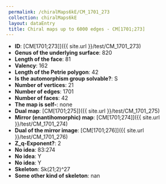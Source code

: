 ```yaml
--- 
 permalink: /chiralMaps6kE/CM_1701_273 
 collection: chiralMaps6kE
 layout: dataEntry
 title: Chiral maps up to 6000 edges - CM[1701;273]
---
```


- **ID**: [CM[1701;273]]({{ site.url }}/test/CM_1701_273)
- **Genus of the underlying surface**: 820
- **Length of the face**: 81
- **Valency**: 162
- **Length of the Petrie polygon**: 42
- **Is the automorphism group solvable?**: S
- **Number of vertices**: 21
- **Number of edges**: 1701
- **Number of faces**: 42
- **The map is self-**: none
- **Dual map**: [CM[1701;275]]({{ site.url }}/test/CM_1701_275)
- **Mirror (enantihomorphic) map**: [CM[1701;274]]({{ site.url }}/test/CM_1701_274)
- **Dual of the mirror image**: [CM[1701;276]]({{ site.url }}/test/CM_1701_276)
- **Z_q-Exponent?**: 2
- **No idea**:  83:274
- **No idea**: Y
- **No idea**: Y
- **Skeleton**: Sk(21;2)^27
- **Some other kind of skeleton**: nan
